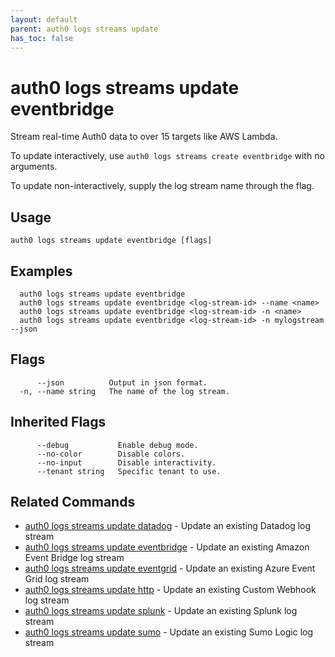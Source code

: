 ```yaml
---
layout: default
parent: auth0 logs streams update
has_toc: false
---
```

# auth0 logs streams update eventbridge

Stream real-time Auth0 data to over 15 targets like AWS Lambda.

To update interactively, use `auth0 logs streams create eventbridge` with no arguments.

To update non-interactively, supply the log stream name through the flag.

## Usage
```
auth0 logs streams update eventbridge [flags]
```

## Examples

```
  auth0 logs streams update eventbridge
  auth0 logs streams update eventbridge <log-stream-id> --name <name>
  auth0 logs streams update eventbridge <log-stream-id> -n <name>
  auth0 logs streams update eventbridge <log-stream-id> -n mylogstream --json
```


## Flags

```
      --json          Output in json format.
  -n, --name string   The name of the log stream.
```


## Inherited Flags

```
      --debug           Enable debug mode.
      --no-color        Disable colors.
      --no-input        Disable interactivity.
      --tenant string   Specific tenant to use.
```


## Related Commands

- [auth0 logs streams update datadog](auth0_logs_streams_update_datadog.md) - Update an existing Datadog log stream
- [auth0 logs streams update eventbridge](auth0_logs_streams_update_eventbridge.md) - Update an existing Amazon Event Bridge log stream
- [auth0 logs streams update eventgrid](auth0_logs_streams_update_eventgrid.md) - Update an existing Azure Event Grid log stream
- [auth0 logs streams update http](auth0_logs_streams_update_http.md) - Update an existing Custom Webhook log stream
- [auth0 logs streams update splunk](auth0_logs_streams_update_splunk.md) - Update an existing Splunk log stream
- [auth0 logs streams update sumo](auth0_logs_streams_update_sumo.md) - Update an existing Sumo Logic log stream


